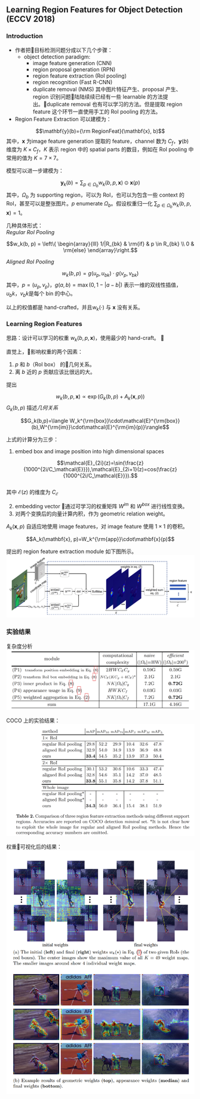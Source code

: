## Learning Region Features for Object Detection (ECCV 2018)
<!-- 本文是北大信科的王立威老师团队的作品。ECCV 2018 论文。 -->

### Introduction
- 作者把目标检测问题分成以下几个步骤：
	- object detection paradigm:
		- image feature generation (CNN)
		- region proposal generation (RPN)
		- region feature extraction (RoI pooling)
		- region recognition (Fast R-CNN)
		- duplicate removal (NMS)
	其中图片特征产生、proposal 产生、region 识别问题陆陆续续已经有一些 learnable 的方法提出。duplicate removal 也有可以学习的方法。但是提取 region feature 这个环节一直使用手工的 RoI pooling 的方法。
- Region Feature Extraction 可以建模为：

$$\mathbf{y}(b)={\rm RegionFeat}(\mathbf{x}, b)$$
其中，$\mathbf{x}$ 为image feature generation 提取的 feature，channel 数为 $C_f$，$\mathbf{y}(b)$ 维度为 $K\times C_f$，$K$ 表示 region 中的 spatial parts 的数目，例如在 RoI pooling 中常用的值为 $K=7\times7$。

模型可以进一步建模为：

$$\mathbf{y}_k(b)=\sum_{p\in\Omega_b}w_k(b,p,\mathbf{x})\odot\mathbf{x}(p)$$
其中，$\Omega_b$ 为 supporting region，可以为 RoI，也可以为包含一些 context 的 RoI，甚至可以是整张图片。$p$ enumerate $\Omega_b$。假设权重归一化 $\sum_{p\in \Omega_b}w_k(b,p,\mathbf{x})=1$。

几种具体形式：  
*Regular RoI Pooling*

$$w_k(b, p) = \left\{ \begin{array}{lll} 1/|R_{bk} & \rm{if} & p \in R_{bk} \\ 0 & \rm{else} \end{array}\right.$$

*Aligned RoI Pooling*

$$w_k(b, p) = g(u_p,u_{bk})\cdot g(v_p, v_{bk})$$
其中，$p=(u_p,v_p)$，$g(a,b)=\max(0,1-|a-b|)$ 表示一维的双线性插值，$u_bk$，$v_bk$是每个 bin 的中心。

以上的权值都是 hand-crafted，并且$w_k(\cdot)$ 与 $\mathbf{x}$ 没有关系。

### Learning Region Features

思路：设计可以学习的权重 $w_k(b,p,\mathbf{x})$，使用最少的 hand-craft。


直觉上，影响权重的两个因素：  
1. $p$ 和 $b$（RoI box） 的几何关系。
2. 离 $b$ 近的 $p$ 贡献应该比很远的大。

提出

$$w_k(b,p,\mathbf{x})\varpropto \exp(G_k(b,p)+A_k(\mathbf{x},p))$$
$G_k(b,p)$ 描述*几何关系*

$$G_k(b,p)=\langle W_k^{\rm{box}}\cdot\mathcal{E}^{\rm{box}}(b),W^{\rm{im}}\cdot\mathcal{E}^{\rm{im}(p)}\rangle$$

上式的计算分为三步：
1. embed box and image position into high dimensional spaces

$$\mathcal{E}_{2i}(z)=\sin(\frac{z}{1000^{2i/C_\mathcal{E}}}),\mathcal{E}_{2i+1}(z)=cos(\frac{z}{1000^{2i/C_\mathcal{E}}}).$$   
其中 $\mathcal{E}(z)$ 的维度为 $C_\mathcal{E}$

2. embedding vector 通过可学习的权重矩阵 $W^{im}$ 和 $W^{box}$ 进行线性变换。
3. 对两个变换后的向量计算内积，作为 geometric relation weight。

$A_k(\mathbf{x},p)$ 自适应地使用 image features，对 image feature 使用 $1 \times 1$ 的卷积。

$$A_k(\mathbf{x}, p)=W_k^{\rm{app}}\cdot\mathbf{x}(p)$$

提出的 region feature extraction module 如下图所示。  
![](./images/Fig1_learning_reagion_features.png)

### 实验结果
复杂度分析  
![](./images/Fig2_complexity_analysis.png)

COCO 上的实验结果：  
![](./images/Fig3_comparison.png)

权重可视化后的结果：  
![](./images/Fig4_weight_visulization.png)